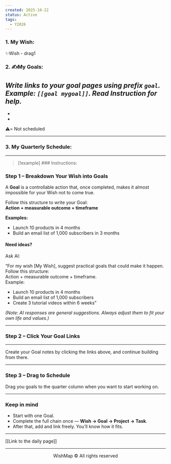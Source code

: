 ```yaml
---
created: 2025-10-22
status: Active
tags:
  - Y2026
---
```


### 1. My Wish:
✨Wish - drag1
### 2. ✍️My Goals:
*Write links to your goal pages using prefix `goal`. Example:  `[[goal mygoal]]`. 
Read Instruction for help.*
- 
- 
- 

⚠️= Not scheduled

---
### 3. My Quarterly Schedule:







___

> [!example] ### Instructions:

### Step 1 – Breakdown Your Wish into Goals
A **Goal** is a controllable action that, once completed, makes it almost impossible for your Wish not to come true.  

Follow this structure to write your Goal:  
**Action + measurable outcome + timeframe**

**Examples:**
- Launch 10 products in 4 months  
- Build an email list of 1,000 subscribers in 3 months  
#### Need ideas?

Ask AI:

“For my wish [My Wish], suggest practical goals that could make it happen.  
Follow this structure:  
Action + measurable outcome + timeframe.  
Example:  
- Launch 10 products in 4 months  
- Build an email list of 1,000 subscribers  
- Create 3 tutorial videos within 6 weeks”

*(Note: AI responses are general suggestions. Always adjust them to fit your own life and values.)*

---
### Step 2 – Click Your Goal Links
---
Create your Goal notes by clicking the links above, and continue building from there.

---
### Step 3 – Drag to Schedule
Drag you goals to the quarter column when you want to start working on.

---
### Keep in mind
- Start with one Goal.  
- Complete the full chain once — **Wish → Goal → Project → Task**.  
- After that, add and link freely. You’ll know how it fits.

---

[[Link to the daily page]]

---

<p align="center">WishMap © All rights reserved</p>

